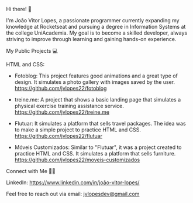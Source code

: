 Hi there! 👋 

I'm João Vitor Lopes, a passionate programmer currently expanding my knowledge at Rocketseat and pursuing a degree in Information Systems at the college UniAcademia. 
My goal is to become a skilled developer, always striving to improve through learning and gaining hands-on experience.

My Public Projects 💻

HTML and CSS:

 - Fotoblog: This project features good animations and a great type of design. It simulates a photo gallery with images saved by the user.
   https://github.com/jvlopes22/fotoblog

 - treine.me: A project that shows a basic landing page that simulates a physical exercise training assistance service.
   https://github.com/jvlopes22/treine.me

 - Flutuar: It simulates a platform that sells travel packages. The idea was to make a simple project to practice HTML and CSS.
   https://github.com/jvlopes22/flutuar
   
 - Móveis Customizados: Similar to "Flutuar", it was a project created to practice HTML and CSS. It simulates a platform that sells furniture.
   https://github.com/jvlopes22/moveis-customizados
   
Connect with Me 🙋‍♂️

LinkedIn: https://www.linkedin.com/in/joão-vitor-lopes/

Feel free to reach out via email: jvlopesdev@gmail.com
